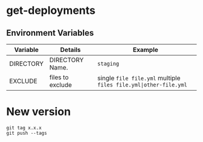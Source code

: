# get-deployments

## Environment Variables

| Variable  | Details          | Example                                                          |
| --------- | ---------------- | ---------------------------------------------------------------- |
| DIRECTORY | DIRECTORY Name.  | `staging`                                                        |
| EXCLUDE   | files to exclude | single `file file.yml` multiple `files file.yml\|other-file.yml` |

# New version

```
git tag x.x.x
git push --tags
```

